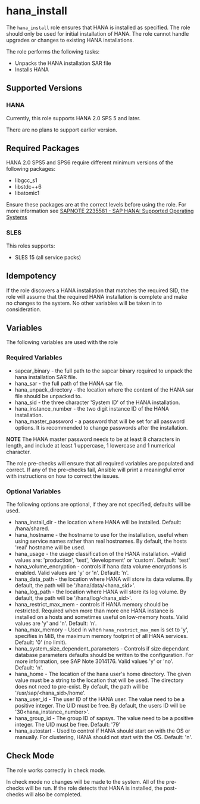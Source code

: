 # hana_install

The `hana_install` role ensures that HANA is installed as specified.  The role
should only be used for initial installation of HANA.  The role cannot handle
upgrades or changes to existing HANA installations.

The role performs the following tasks:

* Unpacks the HANA installation SAR file
* Installs HANA

## Supported Versions

### HANA

Currently, this role supports HANA 2.0 SPS 5 and later.

There are no plans to support earlier version.

## Required Packages

HANA 2.0 SPS5 and SPS6 require different minimum versions of the following
packages:

* libgcc_s1
* libstdc++6
* libatomic1

Ensure these packages are at the correct levels before using the role. For more
information see [SAPNOTE 2235581 - SAP HANA: Supported Operating Systems](https://launchpad.support.sap.com/#/notes/2235581)

### SLES

This roles supports:

* SLES 15 (all service packs)

## Idempotency

If the role discovers a HANA installation that matches the required SID, the
role will assume that the required HANA installation is
complete and make no changes to the system.  No other variables will be taken
in to consideration.

## Variables

The following variables are used with the role

### Required Variables

* sapcar_binary - the full path to the sapcar binary required to unpack the
  hana installation SAR file.
* hana_sar - the full path of the HANA sar file.
* hana_unpack_directory - the location where the content of the HANA
  sar file should be unpacked to.
* hana_sid - the three character 'System ID' of the HANA installation.
* hana_instance_number - the two digit instance ID of the HANA installation.
* hana_master_password - a password that will be set for all password options.
  It is recommended to change passwords after the installation.

**NOTE** The HANA master password needs to be at least 8 characters in length,
and include at least 1 uppercase, 1 lowercase and 1 numerical character.

The role pre-checks will ensure that all required variables are populated and
correct. If any of the pre-checks fail, Ansible will print a meaningful error
with instructions on how to correct the issues.

### Optional Variables

The following options are optional, if they are not specified, defaults will be
used.

* hana_install_dir - the location where HANA will be installed. Default:
  /hana/shared.
* hana_hostname - the hostname to use for the installation, useful when using
  service names rather than real hostnames. By default, the hosts 'real'
  hostname will be used.
* hana_usage - the usage classification of the HANA installation. =Valid values
  are: 'production', 'test', 'development' or 'custom'. Default: 'test'
* hana_volume_encryption - controls if hana data volume encryptions is enabled.
  Valid values are 'y' or 'n'. Default: 'n'.
* hana_data_path - the location where HANA will store its data volume. By
  default, the path will be '/hana/data/\<hana_sid\>'.
* hana_log_path - the location where HANA will store its log volume. By
  default, the path will be '/hana/log/\<hana_sid\>'.
* hana_restrict_max_mem - controls if HANA memory should be restricted.
  Required when more than more one HANA instance is installed on a hosts and
  sometimes useful on low-memory hosts. Valid values are 'y' and 'n'. Default:
  'n'.
* hana_max_memory - Used in when `hana_restrict_max_mem` is set to 'y', specifies
  in MiB, the maximum memory footprint of all HANA services. Default: '0' (no
  limit).
* hana_system_size_dependent_parameters - Controls if size dependant database
  parameters defaults should be written to the configuration. For more
  information, see SAP Note 3014176. Valid values 'y' or 'no'. Default: 'n'.
* hana_home - The location of the hana user's home directory.  The given value
  must be a string to the location that will be used.  The directory does not
  need to pre-exist. By default, the path will be '/usr/sap/\<hana_sid\>/home'.
* hana_user_id - The user ID of the HANA user. The value need to be a positive
  integer.  The UID must be free.  By default, the users ID will be
  '30\<hana_instance_number\>'.
* hana_group_id - The group ID of sapsys.  The value need to be a positive
  integer.  The UID must be free.  Default: '79'
* hana_autostart - Used to control if HANA should start on with the OS or
  manually. For clustering, HANA should not start with the OS. Default: 'n'.

## Check Mode

The role works correctly in check mode.

In check mode no changes will be made to the system. All of the pre-checks will
be run. If the role detects that HANA is installed, the post-checks will also be
completed.
